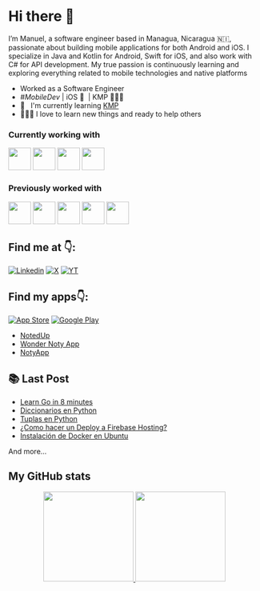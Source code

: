 # Hi there 👋

I’m Manuel, a software engineer based in Managua, Nicaragua 🇳🇮, passionate about building mobile applications for both Android and iOS. I specialize in Java and Kotlin for Android, Swift for iOS, and also work with C# for API development. My true passion is continuously learning and exploring everything related to mobile technologies and native platforms

- Worked as a Software Engineer
- _#MobileDev_ | iOS 🧡 &nbsp;| KMP 👨🏻‍💻 &nbsp; 
- 📖 &nbsp; I'm currently learning [KMP](https://kotlinlang.org/docs/multiplatform.html)
- 👨🏻‍💻 I love to learn new things and ready to help others

### Currently working with

<div>
  <img width="45" src="https://cdn.jsdelivr.net/gh/devicons/devicon@latest/icons/kotlin/kotlin-original.svg" />
  <img width="45" src="https://cdn.jsdelivr.net/gh/devicons/devicon@latest/icons/swift/swift-original.svg" />
  <img width="45" src="https://cdn.jsdelivr.net/gh/devicons/devicon@latest/icons/java/java-original.svg" />     
  <img width="45" src="https://cdn.jsdelivr.net/gh/devicons/devicon@latest/icons/jetpackcompose/jetpackcompose-original.svg" />
</div>

### Previously worked with
<div>      
  <img width="45" src="https://cdn.jsdelivr.net/gh/devicons/devicon@latest/icons/flutter/flutter-original.svg" />       
  <img width="45" src="https://cdn.jsdelivr.net/gh/devicons/devicon@latest/icons/csharp/csharp-original.svg" />
  <img width="45" src="https://cdn.jsdelivr.net/gh/devicons/devicon@latest/icons/dotnetcore/dotnetcore-original.svg" /> 
  <img width="45" src="https://cdn.jsdelivr.net/gh/devicons/devicon@latest/icons/spring/spring-original.svg" />   
  <img width="45" src="https://cdn.jsdelivr.net/gh/devicons/devicon@latest/icons/firebase/firebase-original.svg" /> 
</div>

## Find me at 👇:

[![Linkedin](https://skillicons.dev/icons?i=linkedin&theme=light)](https://www.linkedin.com/in/manuelduarte077/)
[![X](https://skillicons.dev/icons?i=twitter&theme=light)](https://twitter.com/manuelduarte077)
[![YT](https://skillicons.dev/icons?i=youtube&theme=light)](https://twitter.com/manuelduarte077)

## Find my apps👇: 
[![App Store](https://img.shields.io/badge/App_Store-0D96F6?style=flat&logo=app-store&logoColor=white)](https://apps.apple.com/us/developer/manuel-duarte/id1713428056)
[![Google Play](https://img.shields.io/badge/Google_Play-414141?style=flat&logo=google-play&logoColor=white)](https://play.google.com/store/apps/dev?id=6066797066423825901)

- [NotedUp](https://app.notedup.donmanuel.dev/app)
- [Wonder Noty App](https://app.noty.donmanuel.dev/link)
- [NotyApp](https://play.google.com/store/apps/details?id=com.manuelduarte077.notyapp)

## 📚 Last Post

<!-- YT:START -->

- [Learn Go in 8 minutes ](https://www.donmanuel.dev/posts/learn-go-in-8-minutes)
- [Diccionarios en Python](https://www.donmanuel.dev/posts/que-es-un-diccionario-de-datos)
- [Tuplas en Python](https://dev.to/manuelduarte077/tuplas-en-python-tuple-5e52)
- [¿Como hacer un Deploy a Firebase Hosting?](https://dev.to/manuelduarte077/como-hacer-un-deploy-a-firebase-hosting-1d1j)
- [Instalación de Docker en Ubuntu](https://dev.to/manuelduarte077/instalacion-de-docker-en-ubuntu-4mhf)
<!-- YT:END -->

And more...

## My GitHub stats

<p align="center">
  <a href="https://github.com/manuelduarte077">
    <img height="180em" src="https://github-readme-stats-eight-theta.vercel.app/api?username=manuelduarte077&show_icons=true&theme=buefy&count_private=true"/>
    <img height="180em" src="https://github-readme-stats-eight-theta.vercel.app/api/top-langs/?username=manuelduarte077&layout=compact&langs_count=8&theme=buefy&count_private=true"/>
  </a>  
</p>

